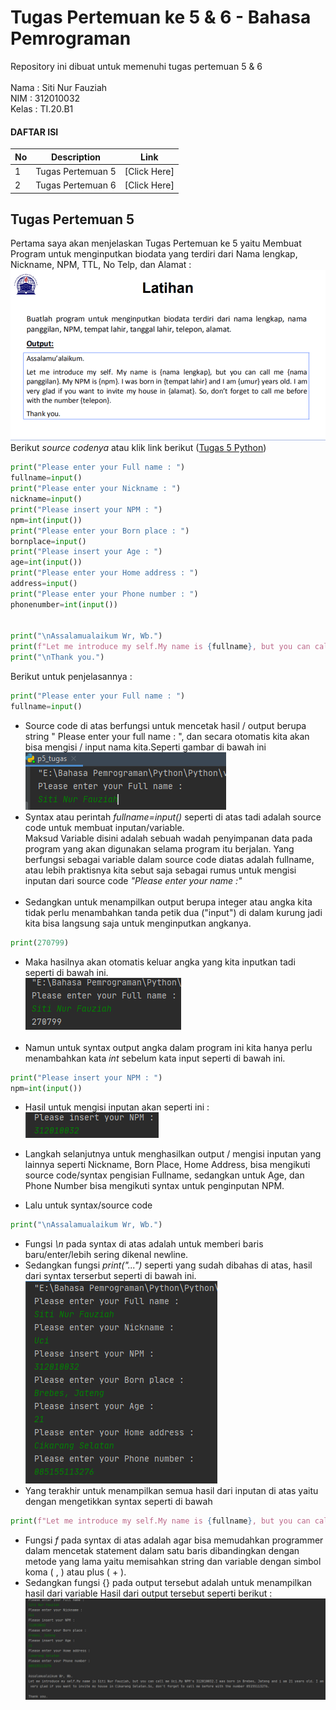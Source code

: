 # Tugas Pertemuan ke 5 & 6 - Bahasa Pemrograman
Repository ini dibuat untuk memenuhi tugas pertemuan 5 & 6 <br><br>
Nama    : Siti Nur Fauziah<br>
NIM     : 312010032<br>
Kelas   : TI.20.B1<br>

#### DAFTAR ISI<br>
| No | Description | Link|
| ----- | ----- | ----- |
| 1 | Tugas Pertemuan 5 | [Click Here] |
| 2 | Tugas Pertemuan 6 | [Click Here] |

## Tugas Pertemuan 5
Pertama saya akan menjelaskan Tugas Pertemuan ke 5 yaitu Membuat Program untuk menginputkan biodata yang terdiri dari Nama lengkap, Nickname, NPM, TTL, No Telp, dan Alamat :
![Tugas5](Foto/Latihan5.PNG)<br>
Berikut <i>source codenya</i> atau klik link berikut ([Tugas 5 Python](p5_tugas.py))
```python
print("Please enter your Full name : ")
fullname=input()
print("Please enter your Nickname : ")
nickname=input()
print("Please insert your NPM : ")
npm=int(input())
print("Please enter your Born place : ")
bornplace=input()
print("Please insert your Age : ")
age=int(input())
print("Please enter your Home address : ")
address=input()
print("Please enter your Phone number : ")
phonenumber=int(input())


print("\nAssalamualaikum Wr, Wb.")
print(f"Let me introduce my self.My name is {fullname}, but you can call me {nickname}.My NPM's {NPM}.I was born in {bornplace} and i am {age} years old. I am very glad if you want to invite my house in {address}.So, don't forget to call me before with the number {phonenumber}.")
print("\nThank you.")
```

Berikut untuk penjelasannya : <br>
```python
print("Please enter your Full name : ")
fullname=input()
```
* Source code di atas berfungsi untuk mencetak hasil / output berupa string " Please enter your full name : ", dan secara otomatis kita akan bisa mengisi / input nama kita.Seperti gambar di bawah ini <br>
![Tugas 5](Foto/inputnama.PNG)<br>
* Syntax atau perintah <i>fullname=input()</i> seperti di atas tadi adalah source code untuk membuat inputan/variable.<br>
Maksud Variable disini adalah sebuah wadah penyimpanan data pada program yang akan digunakan selama program itu berjalan. Yang berfungsi sebagai variable dalam source code diatas adalah fullname, atau lebih praktisnya kita sebut saja sebagai rumus untuk mengisi inputan dari source code <i>"Please enter your name :"</i><br><br>
* Sedangkan untuk menampilkan output berupa integer atau angka kita tidak perlu menambahkan tanda petik dua ("input") di dalam kurung jadi kita bisa langsung saja untuk menginputkan angkanya.<br>
```python
print(270799)
```
* Maka hasilnya akan otomatis keluar angka yang kita inputkan tadi seperti di bawah ini. <br>
![Tugas 5](Foto/inputangka.PNG)<br><br>
* Namun untuk syntax output angka dalam program ini kita hanya perlu menambahkan kata <i>int</i> sebelum kata input seperti di bawah ini. <br>
```python
print("Please insert your NPM : ")
npm=int(input())
```
* Hasil untuk mengisi inputan akan seperti ini :<br>
![Tugas 5](Foto/npm.PNG)<br>

* Langkah selanjutnya untuk menghasilkan output / mengisi inputan yang lainnya seperti Nickname, Born Place, Home Address, bisa mengikuti source code/syntax pengisian Fullname, sedangkan untuk Age, dan Phone Number bisa mengikuti syntax untuk penginputan NPM.<br>
* Lalu untuk syntax/source code<br>
```python
print("\nAssalamualaikum Wr, Wb.")
```
* Fungsi <i>\n</i> pada syntax di atas adalah untuk memberi baris baru/enter/lebih sering dikenal newline.<br>
* Sedangkan fungsi <i>print("...")</i> seperti yang sudah dibahas di atas, hasil dari syntax terserbut seperti di bawah ini.<br>
![Tugas 5](Foto/print.PNG)<br>
* Yang terakhir untuk menampilkan semua hasil dari inputan di atas yaitu dengan mengetikkan syntax seperti di bawah<br>
 ```python
print(f"Let me introduce my self.My name is {fullname}, but you can call me {nickname}.My NPM's {npm}.I was born in {bornplace} and i am {age} years old. I am very glad if you want to invite my house in {address}.So, don't forget to call me before with the number {phonenumber}.")
```
* Fungsi <i>f</i> pada syntax di atas adalah agar bisa memudahkan programmer dalam mencetak statement dalam satu baris dibandingkan dengan metode yang lama yaitu memisahkan string dan variable dengan simbol koma ( , ) atau plus ( + ).<br>
* Sedangkan fungsi {} pada output tersebut adalah untuk menampilkan hasil dari variable
Hasil dari output tersebut seperti berikut :<br>
![Tugas 5](Foto/f.PNG)<br>